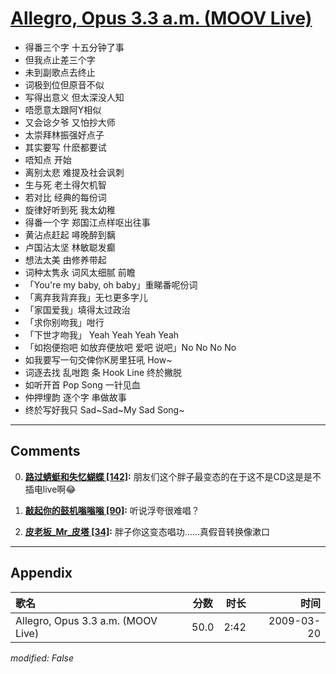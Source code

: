 # [Allegro, Opus 3.3 a.m. (MOOV Live)](https://music.163.com/song?id=33418335)

* 得番三个字 十五分钟了事
* 但我点止差三个字
* 未到副歌点去终止
* 词极到位但原音不似
* 写得出意义 但太深没人知
* 唔愿意太跟阿Y相似
* 又会谂夕爷 又怕抄大师
* 太崇拜林振强好点子
* 其实要写 什麽都要试
* 唔知点 开始
* 离别太悲 难提及社会讽刺
* 生与死 老土得欠机智
* 若对比 经典的每份词
* 旋律好听到死 我太幼稚
* 得番一个字 郑国江点样呕出往事
* 黄沾点赶起 噚晚醉到黐
* 卢国沾太坚 林敏聪发癫
* 想法太美 由修养带起
* 词种太隽永 词风太细腻 前瞻
* 「You're my baby, oh baby」重睇番呢份词
* 「离弃我背弃我」无乜更多字儿
* 「家国爱我」填得太过政治
* 「求你别吻我」咁行
* 「下世才吻我」 Yeah Yeah Yeah Yeah
* 「如抱便抱吧 如放弃便放吧 爱吧 说吧」No No No No
* 如我要写一句交俾你K房里狂吼 How~
* 词逐去找 乱咁跑 条 Hook Line 终於撇脱
* 如听开首 Pop Song 一针见血
* 仲押埋韵 逐个字 串做故事
* 终於写好我只 Sad~Sad~My Sad Song~


---

## Comments
0. **[路过蜻蜓和失忆蝴蝶 \[142\]](https://music.163.com/#/user/home?id=109197246):** 朋友们这个胖子最变态的在于这不是CD这是是不插电live啊😂

1. **[敲起你的鼓机嗡嗡嗡 \[90\]](https://music.163.com/#/user/home?id=116436050):** 听说浮夸很难唱？

2. **[皮老板_Mr_皮塔 \[34\]](https://music.163.com/#/user/home?id=82217139):** 胖子你这变态唱功……真假音转换像漱口



---

## Appendix

|歌名|分数|时长|时间|
|:---|:---:|---:|---:|
|Allegro, Opus 3.3 a.m. (MOOV Live)|50.0|2:42|2009-03-20

*modified: False*